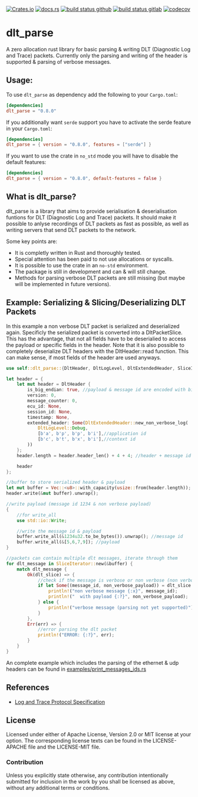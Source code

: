 [![Crates.io](https://img.shields.io/crates/v/dlt_parse.svg)](https://crates.io/crates/dlt_parse)
[![docs.rs](https://docs.rs/dlt_parse/badge.svg)](https://docs.rs/dlt_parse)
[![build status github](https://github.com/JulianSchmid/dlt-parse-rs/actions/workflows/main.yml/badge.svg?branch=main)](https://github.com/JulianSchmid/dlt-parse-rs/actions/workflows/main.yml)
[![build status gitlab](https://gitlab.com/julian.schmid/dlt-parse-rs/badges/main/pipeline.svg)](https://gitlab.com/julian.schmid/dlt-parse-rs/-/commits/main)
[![codecov](https://codecov.io/gh/JulianSchmid/dlt-parse-rs/branch/main/graph/badge.svg?token=D1LANr6nox)](https://codecov.io/gh/JulianSchmid/dlt-parse-rs)

# dlt_parse

A zero allocation rust library for basic parsing & writing DLT (Diagnostic Log and Trace)
packets. Currently only the parsing and writing of the header is supported & parsing of verbose messages.

## Usage:

To use `dlt_parse` as dependency add the following to your `Cargo.toml`:

```toml
[dependencies]
dlt_parse = "0.8.0"
```

If you additionally want `serde` support you have to activate the serde feature in your `Cargo.toml`:

```toml
[dependencies]
dlt_parse = { version = "0.8.0", features = ["serde"] }
```

If you want to use the crate in `no_std` mode you will have to disable the default features:

```toml
[dependencies]
dlt_parse = { version = "0.8.0", default-features = false }
```

## What is dlt_parse?
dlt_parse is a library that aims to provide serialisation & deserialisation funtions for DLT (Diagnostic Log and Trace) packets.
It should make it possible to anlyse recordings of DLT packets as fast as possible, as well as writing servers
that send DLT packets to the network.

Some key points are:

* It is completly written in Rust and thoroughly tested.
* Special attention has been paid to not use allocations or syscalls.
* It is possible to use the crate in an `no-std` environment.
* The package is still in development and can & will still change.
* Methods for parsing verbose DLT packets are still missing (but maybe will be implemented in future versions).

## Example: Serializing & Slicing/Deserializing DLT Packets

In this example a non verbose DLT packet is serialized and deserialized again. Specificly the serialized packet is
converted into a DltPacketSlice. This has the advantage, that not all fields have to be deserialied to
access the payload or specific fields in the header. Note that it is also possible to completely deserialize
DLT headers with the DltHeader::read function. This can make sense, if most fields of the header are used anyways.

```rust
use self::dlt_parse::{DltHeader, DltLogLevel, DltExtendedHeader, SliceIterator};

let header = {
    let mut header = DltHeader {
        is_big_endian: true, //payload & message id are encoded with big endian
        version: 0,
        message_counter: 0,
        ecu_id: None,
        session_id: None,
        timestamp: None,
        extended_header: Some(DltExtendedHeader::new_non_verbose_log(
            DltLogLevel::Debug,
            [b'a', b'p', b'p', b'i'],//application id
            [b'c', b't', b'x', b'i'],//context id
        ))
    };
    header.length = header.header_len() + 4 + 4; //header + message id + payload

    header
};

//buffer to store serialized header & payload
let mut buffer = Vec::<u8>::with_capacity(usize::from(header.length));
header.write(&mut buffer).unwrap();

//write payload (message id 1234 & non verbose payload)
{
    //for write_all
    use std::io::Write;

    //write the message id & payload
    buffer.write_all(&1234u32.to_be_bytes()).unwrap(); //message id
    buffer.write_all(&[5,6,7,9]); //payload
}

//packets can contain multiple dlt messages, iterate through them
for dlt_message in SliceIterator::new(&buffer) {
    match dlt_message {
        Ok(dlt_slice) => {
            //check if the message is verbose or non verbose (non verbose messages have message ids)
            if let Some((message_id, non_verbose_payload)) = dlt_slice.message_id_and_payload() {
                println!("non verbose message {:x}", message_id);
                println!("  with payload {:?}", non_verbose_payload);
            } else {
                println!("verbose message (parsing not yet supported)");
            }
        },
        Err(err) => {
            //error parsing the dlt packet
            println!("ERROR: {:?}", err);
        }
    }
}
```

An complete example which includes the parsing of the ethernet & udp headers can be found in [examples/print_messages_ids.rs](examples/print_messages_ids.rs)

## References
* [Log and Trace Protocol Specification](https://www.autosar.org/fileadmin/standards/foundation/1-3/AUTOSAR_PRS_LogAndTraceProtocol.pdf)

## License
Licensed under either of Apache License, Version 2.0 or MIT license at your option. The corresponding license texts can be found in the LICENSE-APACHE file and the LICENSE-MIT file.

### Contribution
Unless you explicitly state otherwise, any contribution intentionally submitted for inclusion in the work by you shall be licensed as above, without any additional terms or conditions.
